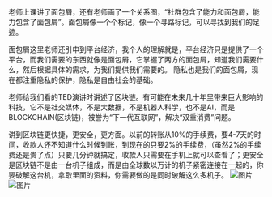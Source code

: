 老师上课讲了面包屑，还有老师画了一个关系图，“社群包含了能力和面包屑，能力包含了面包屑”。面包屑像一个个标记，像一个寻路标记，可以寻找到我们的足迹。 

面包屑这里老师还引申到平台经济，我个人的理解就是，平台经济只是提供了一个平台，而我们需要的东西就像是面包屑，它掌握了两方的面包屑，知道我们需要什么，然后根据具体的需求，为我们提供我们需要的。 隐私也是我们的面包屑，现在都注重隐私的保护，隐私是自由社会的基础。  

老师给我们看的TED演讲时讲述了区块链。有可能在未来几十年里带来巨大影响的科技，它不是社交媒体，不是大数据，不是机器人科学，也不是AI，而是BLOCKCHAIN(区块链)，被誉为“下一代互联网”，解决“双重消费”问题。

讲到区块链更快捷，更安全，更方面。以前的转账从10%的手续费，要4-7天的时间，收款人还不知道什么时候到账，到现在的只要2%的手续费，（虽然2%的手续费还是贵了点）只要几分钟就搞定，收款人只需要在手机上就可以查看了；更安全是区块链不是由一台机子组成，而是由全球数以万计的机子紧密连接在一起的，你要破解这台机，拿取里面的资料，你需要做的是同时破解这么多机子。
![图片](https://https://github.com/chenjaipeng/second-week/blob/master/%E5%9B%BE%E7%89%87/5523748886%40chatroom_1551871423577_45.png?raw=true)
![图片](https://https://github.com/chenjaipeng/second-week/blob/master/%E5%9B%BE%E7%89%87/5523748886%40chatroom_1551871323432_60.png?raw=true)